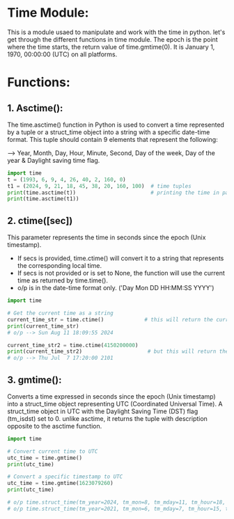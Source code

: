 # Time Module:
This is a module usaed to manipulate and work with the time in python. let's get through the different functions in time module.
The epoch is the point where the time starts, the return value of time.gmtime(0). It is January 1, 1970, 00:00:00 (UTC) on all platforms.

# Functions:

## 1. Asctime():
The time.asctime() function in Python is used to convert a time represented by a tuple or a struct_time object into a string with a specific date-time format. This tuple should contain 9 elements that represent the following:

--> Year, Month, Day, Hour, Minute, Second, Day of the week, Day of the year & Daylight saving time flag.

```python
import time
t = (1993, 6, 9, 4, 26, 40, 2, 160, 0)
t1 = (2024, 9, 21, 18, 45, 38, 20, 160, 100)  # time tuples
print(time.asctime(t))                        # printing the time in particular format
print(time.asctime(t1))
```

## 2. ctime([sec])
This parameter represents the time in seconds since the epoch (Unix timestamp). 
- If secs is provided, time.ctime() will convert it to a string that represents the corresponding local time.
- If secs is not provided or is set to None, the function will use the current time as returned by time.time().
- o/p is in the date-time format only. ('Day Mon DD HH:MM:SS YYYY')
``` python
import time

# Get the current time as a string
current_time_str = time.ctime()             # this will return the current date and time only
print(current_time_str)
# o/p --> Sun Aug 11 18:09:55 2024

current_time_str2 = time.ctime(4150200000)
print(current_time_str2)                     # but this will return the exact date after the given amount of sec from 1970
# o/p --> Thu Jul  7 17:20:00 2101 
```

## 3. gmtime():
Converts a time expressed in seconds since the epoch (Unix timestamp) into a struct_time object representing UTC (Coordinated Universal Time). A struct_time object in UTC with the Daylight Saving Time (DST) flag (tm_isdst) set to 0. unlike asctime, it returns the tuple with description opposite to the asctime function.

```python
import time

# Convert current time to UTC
utc_time = time.gmtime()
print(utc_time)

# Convert a specific timestamp to UTC
utc_time = time.gmtime(1623079260)
print(utc_time)

# o/p time.struct_time(tm_year=2024, tm_mon=8, tm_mday=11, tm_hour=18, tm_min=28, tm_sec=43, tm_wday=6, tm_yday=224, tm_isdst=0)
# o/p time.struct_time(tm_year=2021, tm_mon=6, tm_mday=7, tm_hour=15, tm_min=21, tm_sec=0, tm_wday=0, tm_yday=158, tm_isdst=0)
```
